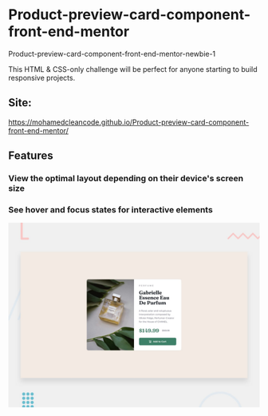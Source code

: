 # Product-preview-card-component-front-end-mentor

Product-preview-card-component-front-end-mentor-newbie-1

This HTML & CSS-only challenge will be perfect for anyone starting to build responsive projects.

## Site: 
https://mohamedcleancode.github.io/Product-preview-card-component-front-end-mentor/

## Features

### View the optimal layout depending on their device's screen size
### See hover and focus states for interactive elements

![Getting Started](./design/desktop-preview.jpg)
